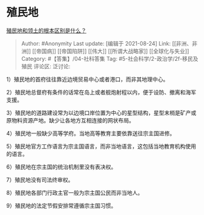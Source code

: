 # 殖民地
[殖民地和领土的根本区别是什么？](https://www.zhihu.com/question/395031501/answer/2080927146)

> Author: #Anonymity
> Last update: [编辑于 2021-08-24]
> Link: [[非洲、非洲]] [[帝国病]] [[帝国陷阱]] [[伟大]] [[所谓大战略家]] [[全球化与失业]]
> Category: #【答集】/04-社科答集
> Tag: #5-社会科学/2-政治学/2f-移民及殖民
> 评论区:
> 泛讨论:

1）殖民地的首府往往靠近边境贸易中心或者港口，而非其地理中心。

2）殖民地总督府有条件的话常在岛上或者舰炮射程以内，便于设防、撤离和海军支援。

3）殖民地的道路建设常为以边境口岸位置为中心的星型结构，星型末梢是矿产或原物料资源产地。缺少让各地方互相连接的网状布局。

4）殖民地一般缺少高等学府。当地高等教育主要依靠送往宗主国进修。

5）殖民地官方工作语言为宗主国语言，而非当地语言，这包括当地教育机构使用的语言。

6）殖民地在宗主国的统治机制里没有表决权。

7）殖民地没有司法终审权。

8）殖民地各部门行政主官一般为宗主国公民而非当地人。

9）殖民地的法定节假安排常遵循宗主国习惯。
